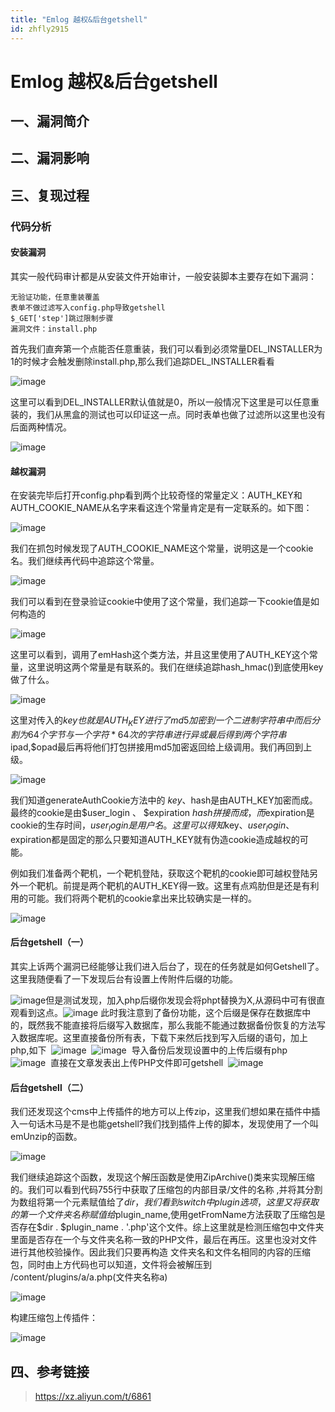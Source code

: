 ```yaml
---
title: "Emlog 越权&后台getshell"
id: zhfly2915
---
```


# Emlog 越权&后台getshell

## 一、漏洞简介

## 二、漏洞影响

## 三、复现过程

### 代码分析

#### 安装漏洞

​ 其实一般代码审计都是从安装文件开始审计，一般安装脚本主要存在如下漏洞：

```
无验证功能，任意重装覆盖
表单不做过滤写入config.php导致getshell
$_GET['step']跳过限制步骤
漏洞文件：install.php 
```

​
​首先我们直奔第一个点能否任意重装，我们可以看到必须常量DEL_INSTALLER为1的时候才会触发删除install.php,那么我们追踪DEL_INSTALLER看看

![image](../img/b053bb7dec06cb14c3e464e5f1cd345d.png)

这里可以看到DEL_INSTALLER默认值就是0，所以一般情况下这里是可以任意重装的，我们从黑盒的测试也可以印证这一点。同时表单也做了过滤所以这里也没有后面两种情况。

![image](../img/4a7a60e5d4fb70134f83c77f22a755d7.png)

#### 越权漏洞

​
​在安装完毕后打开config.php看到两个比较奇怪的常量定义：AUTH_KEY和AUTH_COOKIE_NAME从名字来看这连个常量肯定是有一定联系的。如下图：

![image](../img/8b4131e721501fecd9e11c87720544d9.png)

我们在抓包时候发现了AUTH_COOKIE_NAME这个常量，说明这是一个cookie名。我们继续再代码中追踪这个常量。

![image](../img/4ff1f6478a93a07d2586af4a984a7bf8.png)

我们可以看到在登录验证cookie中使用了这个常量，我们追踪一下cookie值是如何构造的

![image](../img/547d38dd2e23899732a32f9e78309c38.png)

这里可以看到，调用了emHash这个类方法，并且这里使用了AUTH_KEY这个常量，这里说明这两个常量是有联系的。我们在继续追踪hash_hmac()到底使用key做了什么。

![image](../img/8aea7c6e96ca034d9974f91d3266058c.png)

这里对传入的$key也就是AUTH_KEY进行了md5加密到一个二进制字符串中而后分割为64个字节与一个字符*64次的字符串进行异或最后得到两个字符串$ipad,$opad最后再将他们打包拼接用md5加密返回给上级调用。我们再回到上级。

![image](../img/ead3cee1b7af9400c92e9bec200ef2bb.png)

我们知道generateAuthCookie方法中的 $key、$hash是由AUTH_KEY加密而成。最终的cookie是由$user_login 、 $expiration $hash拼接而成，而$expiration是cookie的生存时间，$user_login是用户名。这里可以得知$key、$user_login、$expiration都是固定的那么只要知道AUTH_KEY就有伪造cookie造成越权的可能。

​例如我们准备两个靶机，一个靶机登陆，获取这个靶机的cookie即可越权登陆另外一个靶机。前提是两个靶机的AUTH_KEY得一致。这里有点鸡肋但是还是有利用的可能。我们将两个靶机的cookie拿出来比较确实是一样的。
​

![image](../img/bc8d37d892c3cd41aa70ca257f6bf25d.png)

#### 后台getshell（一）

​
​其实上诉两个漏洞已经能够让我们进入后台了，现在的任务就是如何Getshell了。这里我随便看了一下发现后台有设置上传附件后缀的功能。
​

![image](../img/a8eb5a7800af8bf57bb1e771435e9090.png)
​
​ 但是测试发现，加入php后缀你发现会将phpt替换为X,从源码中可有很直观看到这点。
​
![image](../img/8a3183b31a93e65ce9747fb903a9a00c.png)
​
​此时我注意到了备份功能，这个后缀是保存在数据库中的，既然我不能直接将后缀写入数据库，那么我能不能通过数据备份恢复的方法写入数据库呢。
​
​ 这里直接备份所有表，下载下来然后找到写入后缀的语句，加上php,如下
​
![image](../img/079a90da2e05f5d0134b818fbb8c0976.png)
​
![image](../img/3b4bdc5557d79b735daab1b1440c1745.png)
​
​ 导入备份后发现设置中的上传后缀有php
​
![image](../img/146739facd5d2ee373151eb54bfc4654.png)
​
​ 直接在文章发表出上传PHP文件即可getshell
​
![image](../img/5302808d519640b7b4ede8c191329b77.png)

#### 后台getshell（二）

我们还发现这个cms中上传插件的地方可以上传zip，这里我们想如果在插件中插入一句话木马是不是也能getshell?我们找到插件上传的脚本，发现使用了一个叫emUnzip的函数。

![image](../img/547d38dd2e23899732a32f9e78309c38.png)

我们继续追踪这个函数，发现这个解压函数是使用ZipArchive()类来实现解压缩的。我们可以看到代码755行中获取了压缩包的内部目录/文件的名称 ,并将其分割为数组将第一个元素赋值给了$dir，我们看到switch中plugin选项，这里又将获取的第一个文件夹名称赋值给$plugin_name,使用getFromName方法获取了压缩包是否存在$dir . $plugin_name . '.php'这个文件。综上这里就是检测压缩包中文件夹里面是否存在一个与文件夹名称一致的PHP文件，最后在再压。这里也没对文件进行其他校验操作。因此我们只要再构造 文件夹名和文件名相同的内容的压缩包，同时由上方代码也可以知道，文件将会被解压到 /content/plugins/a/a.php(文件夹名称a)

![image](../img/c0ae43a0e74e222660b26006346c368e.png)

构建压缩包上传插件：

![image](../img/530973e56f55bdb2ca436dc3efa857c4.png)

## 四、参考链接

> https://xz.aliyun.com/t/6861